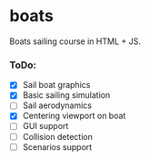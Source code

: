 # boats
Boats sailing course in HTML + JS.

### ToDo:
- [x] Sail boat graphics
- [x] Basic sailing simulation
- [ ] Sail aerodynamics
- [x] Centering viewport on boat
- [ ] GUI support
- [ ] Collision detection
- [ ] Scenarios support